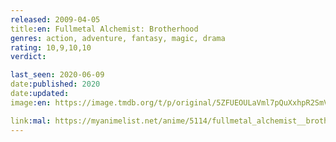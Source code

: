```yaml
---
released: 2009-04-05
title:en: Fullmetal Alchemist: Brotherhood
genres: action, adventure, fantasy, magic, drama
rating: 10,9,10,10
verdict:

last_seen: 2020-06-09
date:published: 2020
date:updated:
image:en: https://image.tmdb.org/t/p/original/5ZFUEOULaVml7pQuXxhpR2SmVUw.jpg

link:mal: https://myanimelist.net/anime/5114/fullmetal_alchemist__brotherhood/
---
```

